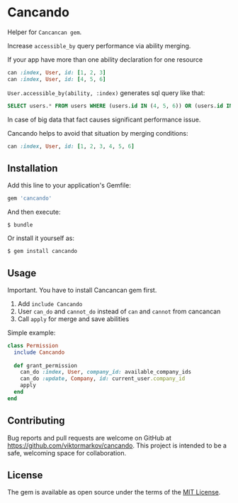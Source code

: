 # Cancando

Helper for `Cancancan gem`.

Increase `accessible_by` query performance via ability merging.

If your app have more than one ability declaration for one resource
```ruby
can :index, User, id: [1, 2, 3]
can :index, User, id: [4, 5, 6]
```
`User.accessible_by(ability, :index)` generates sql query like that:
```sql
SELECT users.* FROM users WHERE (users.id IN (4, 5, 6)) OR (users.id IN (1, 2, 3))
```

In case of big data that fact causes significant performance issue.

Cancando helps to avoid that situation by merging conditions:
```ruby
can :index, User, id: [1, 2, 3, 4, 5, 6]
```

## Installation

Add this line to your application's Gemfile:

```ruby
gem 'cancando'
```

And then execute:

    $ bundle

Or install it yourself as:

    $ gem install cancando

## Usage

Important. You have to install Cancancan gem first.

1) Add `include Cancando`
2) User `can_do` and `cannot_do` instead of `can` and `cannot` from cancancan
3) Call `apply` for merge and save abilities

Simple example:
```ruby
class Permission
  include Cancando
  
  def grant_permission
    can_do :index, User, company_id: available_company_ids
    can_do :update, Company, id: current_user.company_id
    apply
  end
end
```

## Contributing

Bug reports and pull requests are welcome on GitHub at https://github.com/viktormarkov/cancando. This project is intended to be a safe, welcoming space for collaboration.

## License

The gem is available as open source under the terms of the [MIT License](https://opensource.org/licenses/MIT).
